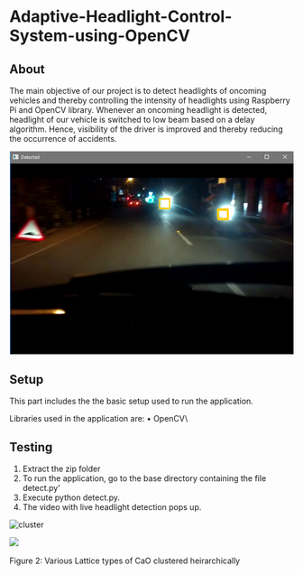 
# Adaptive-Headlight-Control-System-using-OpenCV

## About

The main objective of our project is to detect headlights of oncoming vehicles and thereby controlling the intensity of headlights using Raspberry Pi and OpenCV library. Whenever an oncoming headlight is detected, headlight of our vehicle is switched to low beam based on a delay algorithm. Hence, visibility of the driver is improved and thereby reducing the occurrence of accidents.


![design](images/test_img.png)




## Setup
This part includes the the basic setup used to run the application.

Libraries used in the application are:
•	OpenCV\



## Testing

1. Extract the zip folder 
2. To run the application, go to the base directory containing the file detect.py’ 
3. Execute python detect.py.
4. The video with live headlight detection pops up.


![cluster](images/cluster.png)

<img src="images/cluster_screen.png">
<p style="align:center"> Figure 2: Various Lattice types of CaO clustered heirarchically  </p>





